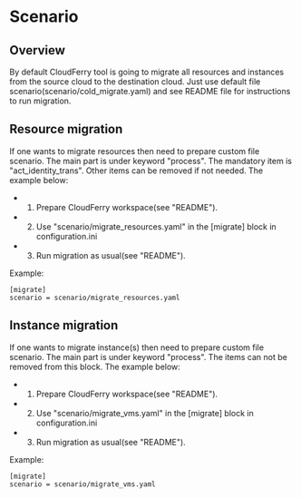 Scenario
========

## Overview

By default CloudFerry tool is going to migrate all resources and instances from the source cloud to the destination cloud.
Just use default file scenario(scenario/cold_migrate.yaml) and see README file for instructions to run migration.


## Resource migration

If one wants to migrate resources then need to prepare custom file scenario. The main part is under keyword "process".
The mandatory item is "act_identity_trans". Other items can be removed if not needed.
The example below:
- 1. Prepare CloudFerry workspace(see "README").
- 2. Use "scenario/migrate_resources.yaml" in the [migrate] block in configuration.ini
- 3. Run migration as usual(see "README").

Example:
```
[migrate]
scenario = scenario/migrate_resources.yaml
```


## Instance migration

If one wants to migrate instance(s) then need to prepare custom file scenario. The main part is under keyword "process".
The items can not be removed from this block.
The example below:
- 1. Prepare CloudFerry workspace(see "README").
- 2. Use "scenario/migrate_vms.yaml" in the [migrate] block in configuration.ini
- 3. Run migration as usual(see "README").

Example: 
```
[migrate]
scenario = scenario/migrate_vms.yaml
```